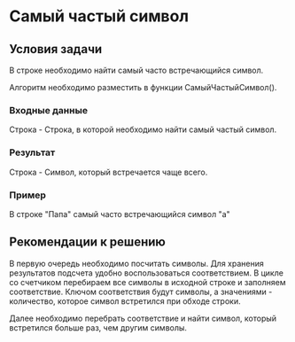 # Самый частый символ
## Условия задачи
В строке необходимо найти самый часто встречающийся символ.

Алгоритм необходимо разместить в функции СамыйЧастыйСимвол().
### Входные данные
Строка - Строка, в которой необходимо найти самый частый символ.
### Результат
Строка - Символ, который встречается чаще всего.
### Пример
В строке "Папа" самый часто встречающийся символ "а"
## Рекомендации к решению
В первую очередь необходимо посчитать символы. Для хранения результатов подсчета удобно воспользоваться соответствием. В цикле со счетчиком перебираем все символы в исходной строке и заполняем соответствие. Ключом соответствия будут символы, а значениями - количество, которое символ встретился при обходе строки.

Далее необходимо перебрать соответствие и найти символ, который встретился больше раз, чем другим символы.
